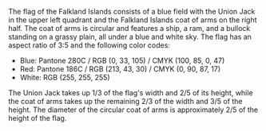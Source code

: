 The flag of the Falkland Islands consists of a blue field with the Union Jack in the upper left quadrant and the Falkland Islands coat of arms on the right half. The coat of arms is circular and features a ship, a ram, and a bullock standing on a grassy plain, all under a blue and white sky. The flag has an aspect ratio of 3:5 and the following color codes: 
- Blue: Pantone 280C / RGB (0, 33, 105) / CMYK (100, 85, 0, 47)
- Red: Pantone 186C / RGB (213, 43, 30) / CMYK (0, 90, 87, 17)
- White: RGB (255, 255, 255)

The Union Jack takes up 1/3 of the flag's width and 2/5 of its height, while the coat of arms takes up the remaining 2/3 of the width and 3/5 of the height. The diameter of the circular coat of arms is approximately 2/5 of the height of the flag.
